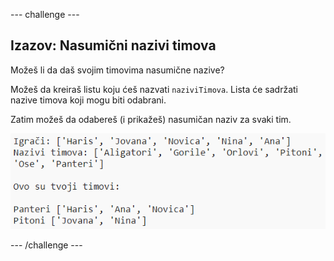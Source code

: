 --- challenge ---

## Izazov: Nasumični nazivi timova

Možeš li da daš svojim timovima nasumične nazive?

Možeš da kreiraš listu koju ćeš nazvati `naziviTimova`. Lista će sadržati nazive timova koji mogu biti odabrani.

Zatim možeš da odabereš (i prikažeš) nasumičan naziv za svaki tim.

![screenshot](images/team-finished.png)

--- /challenge ---